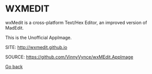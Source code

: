# WXMEDIT

 wxMedit is a cross-platform Text/Hex Editor, an improved 
 version of MadEdit. 

 This is the Unofficial AppImage.
 
 SITE: http://wxmedit.github.io

 SOURCE: https://github.com/VinnyVynce/wxMEdit.AppImage

 [Go back](https://portable-linux-apps.github.io/apps.html)
